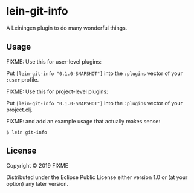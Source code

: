 # lein-git-info

A Leiningen plugin to do many wonderful things.

## Usage

FIXME: Use this for user-level plugins:

Put `[lein-git-info "0.1.0-SNAPSHOT"]` into the `:plugins` vector of your `:user`
profile.

FIXME: Use this for project-level plugins:

Put `[lein-git-info "0.1.0-SNAPSHOT"]` into the `:plugins` vector of your project.clj.

FIXME: and add an example usage that actually makes sense:

    $ lein git-info

## License

Copyright © 2019 FIXME

Distributed under the Eclipse Public License either version 1.0 or (at
your option) any later version.
